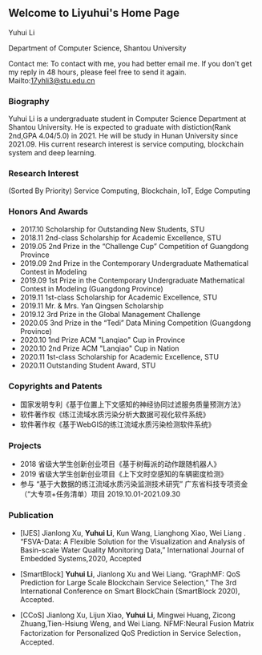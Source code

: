 ## Welcome to Liyuhui's Home Page

Yuhui Li

Department of Computer Science, Shantou University

Contact me: To contact with me, you had better email me. If you don't get my reply in 48 hours, please feel free to send it again.
Mailto:17yhli3@stu.edu.cn


### Biography
  Yuhui Li is a undergraduate student in Computer Science Department at Shantou University. He is expected to graduate with distiction(Rank 2nd,GPA 4.04/5.0) in 2021. He will be study in Hunan University since 2021.09. His current research interest is service computing, blockchain system and deep learning. 

### Research Interest
  (Sorted By Priority)
  Service Computing, Blockchain, IoT, Edge Computing
  
### Honors And Awards
- 2017.10 Scholarship for Outstanding New Students, STU  							
- 2018.11 2nd-class Scholarship for Academic Excellence, STU
- 2019.05 2nd Prize in the “Challenge Cup” Competition of Guangdong Province
- 2019.09 2nd Prize in the Contemporary Undergraduate Mathematical Contest in Modeling
- 2019.09 1st Prize in the Contemporary Undergraduate Mathematical Contest in Modeling (Guangdong Province)  
- 2019.11 1st-class Scholarship for Academic Excellence, STU
- 2019.11 Mr. & Mrs. Yan Qingsen Scholarship
- 2019.12 3rd Prize in the Global Management Challenge
- 2020.05 3nd Prize in the “Tedi” Data Mining Competition (Guangdong Province)
- 2020.10 1nd Prize ACM "Lanqiao" Cup in Province
- 2020.10 2nd Prize ACM "Lanqiao" Cup in Nation
- 2020.11 1st-class Scholarship for Academic Excellence, STU
- 2020.11 Outstanding Student Award, STU

### Copyrights and Patents
- 国家发明专利《基于位置上下文感知的神经协同过滤服务质量预测方法》
- 软件著作权《练江流域水质污染分析大数据可视化软件系统》
- 软件著作权《基于WebGIS的练江流域水质污染检测软件系统》

### Projects
- 2018 省级大学生创新创业项目《基于树莓派的动作跟随机器人》 
- 2019 省级大学生创新创业项目《上下文时空感知的车辆密度检测》 
- 参与 “基于大数据的练江流域水质污染监测技术研究” 广东省科技专项资金（“大专项+任务清单）项目 2019.10.01-2021.09.30 


### Publication

- [IJES] Jianlong Xu, **Yuhui Li**, Kun Wang, Lianghong Xiao, Wei Liang . “FSVA-Data: A Flexible Solution for the Visualization and Analysis of Basin-scale Water Quality Monitoring Data,” International Journal of Embedded Systems,2020, Accepted

- [SmartBlock] **Yuhui Li**, Jianlong Xu and Wei Liang. “GraphMF: QoS Prediction for Large Scale Blockchain Service Selection,” The 3rd International Conference on Smart BlockChain (SmartBlock 2020), Accepted.

- [CCoS] Jianlong Xu, Lijun Xiao, **Yuhui Li**, Mingwei Huang, Zicong Zhuang,Tien-Hsiung Weng, and Wei Liang. NFMF:Neural Fusion Matrix Factorization for Personalized QoS Prediction in Service Selection，Accepted.
